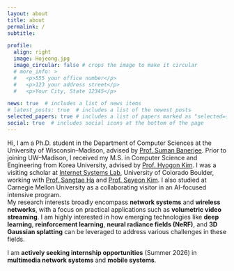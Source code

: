 ```yaml
---
layout: about
title: about
permalink: /
subtitle:

profile:
  align: right
  image: Hojeong.jpg
  image_circular: false # crops the image to make it circular
  # more_info: >
  #   <p>555 your office number</p>
  #   <p>123 your address street</p>
  #   <p>Your City, State 12345</p>

news: true  # includes a list of news items
# latest_posts: true  # includes a list of the newest posts
selected_papers: true # includes a list of papers marked as "selected={true}"
social: true  # includes social icons at the bottom of the page
---
```


Hi, I am a Ph.D. student in the Department of Computer Sciences at the University of Wisconsin–Madison, advised by [Prof. Suman Banerjee](http://pages.cs.wisc.edu/~suman/). Prior to joining UW–Madison, I received my M.S. in Computer Science and Engineering from Korea University, advised by [Prof. Hyogon Kim](http://widen.korea.ac.kr). I was a visiting scholar at [Internet Systems Lab](https://netstech.org/), University of Colorado Boulder, working with [Prof. Sangtae Ha](https://netstech.org/sangtaeha/) and [Prof. Seyeon Kim](https://sites.google.com/view/seyeon/?pli=1). I also studied at Carnegie Mellon University as a collaborating visitor in an AI-focused intensive program.<br>
My research interests broadly encompass **network systems** and **wireless networks**, with a focus on practical applications such as **volumetric video streaming**. I am highly interested in how emerging technologies like **deep learning**, **reinforcement learning**, **neural radiance fields (NeRF)**, and **3D Gaussian splatting** can be leveraged to address various challenges in these fields.


I am **actively seeking internship opportunities** (Summer 2026) in **multimedia network systems** and **mobile systems**.


<!-- Changed? Write your biography here. Tell the world about yourself. Link to your favorite [subreddit](http://reddit.com). You can put a picture in, too. The code is already in, just name your picture `prof_pic.jpg` and put it in the `img/` folder.

Put your address / P.O. box / other info right below your picture. You can also disable any of these elements by editing `profile` property of the YAML header of your `_pages/about.md`. Edit `_bibliography/papers.bib` and Jekyll will render your [publications page](/al-folio/publications/) automatically.

Link to your social media connections, too. This theme is set up to use [Font Awesome icons](https://fontawesome.com/) and [Academicons](https://jpswalsh.github.io/academicons/), like the ones below. Add your Facebook, Twitter, LinkedIn, Google Scholar, or just disable all of them. -->